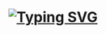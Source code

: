 # [![Typing SVG](https://readme-typing-svg.demolab.com?font=Fira+Code&pause=1000&width=435&lines=vinster+eaglercraft+client)](https://git.io/typing-svg)
